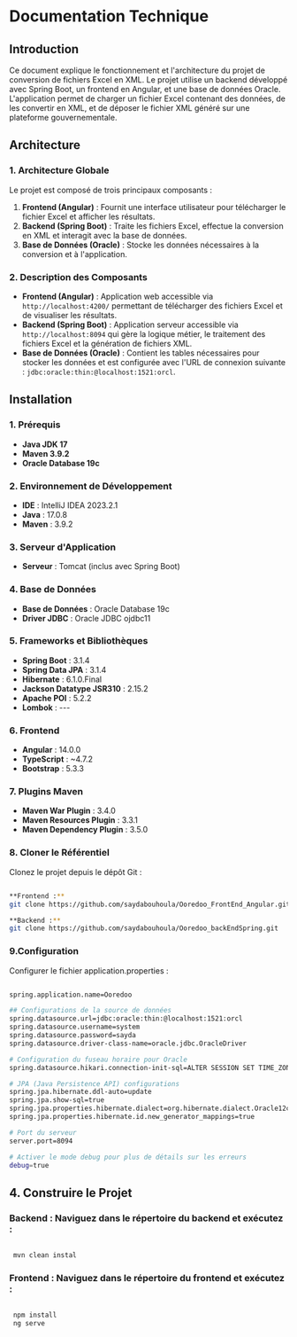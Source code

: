 # Documentation Technique

## Introduction
Ce document explique le fonctionnement et l'architecture du projet de conversion de fichiers Excel en XML. Le projet utilise un backend développé avec Spring Boot, un frontend en Angular, et une base de données Oracle. L'application permet de charger un fichier Excel contenant des données, de les convertir en XML, et de déposer le fichier XML généré sur une plateforme gouvernementale.

## Architecture
### 1. Architecture Globale
Le projet est composé de trois principaux composants :
1. **Frontend (Angular)** : Fournit une interface utilisateur pour télécharger le fichier Excel et afficher les résultats.
2. **Backend (Spring Boot)** : Traite les fichiers Excel, effectue la conversion en XML et interagit avec la base de données.
3. **Base de Données (Oracle)** : Stocke les données nécessaires à la conversion et à l'application.


### 2. Description des Composants
- **Frontend (Angular)** : Application web accessible via `http://localhost:4200/` permettant de télécharger des fichiers Excel et de visualiser les résultats.
- **Backend (Spring Boot)** : Application serveur accessible via `http://localhost:8094` qui gère la logique métier, le traitement des fichiers Excel et la génération de fichiers XML.
- **Base de Données (Oracle)** : Contient les tables nécessaires pour stocker les données et est configurée avec l'URL de connexion suivante : `jdbc:oracle:thin:@localhost:1521:orcl`.

## Installation
### 1. Prérequis
- **Java JDK 17**
- **Maven 3.9.2**
- **Oracle Database 19c**

### 2. Environnement de Développement
- **IDE** : IntelliJ IDEA 2023.2.1
- **Java** : 17.0.8
- **Maven** : 3.9.2

### 3. Serveur d'Application
- **Serveur** : Tomcat (inclus avec Spring Boot)

### 4. Base de Données
- **Base de Données** : Oracle Database 19c
- **Driver JDBC** : Oracle JDBC ojdbc11

### 5. Frameworks et Bibliothèques
- **Spring Boot** : 3.1.4
- **Spring Data JPA** : 3.1.4
- **Hibernate** : 6.1.0.Final
- **Jackson Datatype JSR310** : 2.15.2
- **Apache POI** : 5.2.2
- **Lombok** : ---

### 6. Frontend
- **Angular** : 14.0.0
- **TypeScript** : ~4.7.2
- **Bootstrap** : 5.3.3


### 7. Plugins Maven
- **Maven War Plugin** : 3.4.0
- **Maven Resources Plugin** : 3.3.1
- **Maven Dependency Plugin** : 3.5.0

### 8. Cloner le Référentiel
Clonez le projet depuis le dépôt Git :
```bash

**Frontend :**
git clone https://github.com/saydabouhoula/Ooredoo_FrontEnd_Angular.git

**Backend :**
git clone https://github.com/saydabouhoula/Ooredoo_backEndSpring.git
```

### 9.Configuration
Configurer le fichier application.properties :
```bash

spring.application.name=Ooredoo

## Configurations de la source de données
spring.datasource.url=jdbc:oracle:thin:@localhost:1521:orcl
spring.datasource.username=system
spring.datasource.password=sayda
spring.datasource.driver-class-name=oracle.jdbc.OracleDriver

# Configuration du fuseau horaire pour Oracle
spring.datasource.hikari.connection-init-sql=ALTER SESSION SET TIME_ZONE='UTC'

# JPA (Java Persistence API) configurations
spring.jpa.hibernate.ddl-auto=update
spring.jpa.show-sql=true
spring.jpa.properties.hibernate.dialect=org.hibernate.dialect.Oracle12cDialect
spring.jpa.properties.hibernate.id.new_generator_mappings=true

# Port du serveur
server.port=8094

# Activer le mode debug pour plus de détails sur les erreurs
debug=true

```
## 4. Construire le Projet

### Backend : Naviguez dans le répertoire du backend et exécutez :
```bash

 mvn clean instal
```
### Frontend : Naviguez dans le répertoire du frontend et exécutez :
```bash

 npm install
 ng serve
 ```


